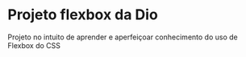 # Projeto flexbox da Dio
Projeto no intuito de aprender e aperfeiçoar conhecimento do uso de Flexbox do CSS
